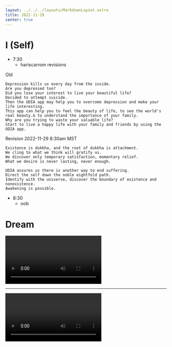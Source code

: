 ```yaml
---
layout: ../../../layouts/MarkdownLayout.astro
title: 2022-11-29
center: true
---
```


# I (Self)

- 7:30
    - hariscarrom revisions

Old
```
Depression kills us every day from the inside.
Are you depressed too?
Did you lose your interest to live your beautiful life?
Decided to attempt suicide.
Then the UDIA app may help you to overcome depression and make your life interesting.
This app can help you to feel the beauty of life, to see the world's real beauty.& to understand the importance of your family.
Why are you trying to waste your valuable life?
Start to live a happy life with your family and friends by using the UDIA app.
```

Revision 2022-11-29 8:30am MST
```
Existence is dukkha, and the root of dukkha is attachment.
We cling to what we think will gratify us.
We discover only temporary satisfaction, momentary relief.
What we desire is never lasting, never enough.

UDIA assures us there is another way to end suffering.
Direct the self down the noble eightfold path.
Identify with the universe, discover the boundary of existence and nonexistence.
Awakening is possible.
```
- 8:30
    - oob

# Dream

<div>
<video controls>
  <!-- ffmpeg -i udia-hariscarrom.mp4 -c:v libvpx-vp9 -crf 40 -b:v 0 udia-hariscarrom.webm -->
  <source src="https://r2.u0.vc/videos/udia-hariscarrom.webm" type="video/webm">
  <!-- ffmpeg -i udia-hariscarrom.mp4 -c:v libtheora -q:v 2 udia-hariscarrom.ogv -->
  <source src="https://r2.u0.vc/videos/udia-hariscarrom.ogv" type="video/ogg">
  <source src="https://r2.u0.vc/videos/udia-hariscarrom.mp4" type="video/mp4">
  <a href="https://r2.u0.vc/videos/udia-hariscarrom.mp4">udia-hariscarrom</a>
</video>
<hr>
<video controls>
  <!-- ffmpeg -i hariscarrom-udia.mp4 -c:v libvpx-vp9 -crf 40 -b:v 0 hariscarrom-udia.webm -->
  <source src="https://r2.u0.vc/videos/hariscarrom-udia.webm" type="video/webm">
  <!-- ffmpeg -i hariscarrom-udia.mp4 -c:v libtheora -q:v 2 hariscarrom-udia.ogv -->
  <source src="https://r2.u0.vc/videos/hariscarrom-udia.ogv" type="video/ogg">
  <source src="https://r2.u0.vc/videos/hariscarrom-udia.mp4" type="video/mp4">
  <a href="https://r2.u0.vc/videos/hariscarrom-udia.mp4">hariscarrom-udia</a>
</video>
</div>